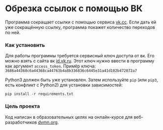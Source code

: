 # Обрезка ссылок с помощью ВК

Программа сокращает ссылки с помощью сервиса [vk.cc]([(https://id.vk.ru/about/business/go)).
Если дать ей уже сокращённую ссылку, программа покажет количество переходов по ней.

### Как установить

Для работы программы требуется сервисный ключ доступа от вк. Его можно взять с сайта вк [id.vk.ru](https://id.vk.ru/about/business/go).
Этот ключ нужно ввести в программу как аргумент `access_token`.
Примёр ключа: `3686a44368c6a44368ca44763b4a8b336836c6445e31a41d102b472072a7`

Python3 должен быть уже установлен. Затем используйте `pip` (или `pip3`, есть конфликт с Python2) для установки зависимостей:
```
pip install -r requirements.txt
```

### Цель проекта

Код написан в образовательных целях на онлайн-курсе для веб-разработчиков [dvmn.org](https://dvmn.org/).
